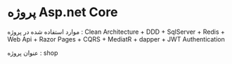 <h1>پروژه  Asp.net Core </h1>
<p>موارد استفاده شده در پروژه :  Clean Architecture + DDD + SqlServer + Redis + Web Api + Razor Pages + CQRS + MediatR  + dapper +  JWT Authentication</p>
<p>عنوان پروژه : shop </p>

